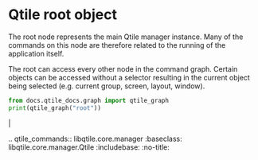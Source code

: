# Qtile root object

The root node represents the main Qtile manager instance. Many of the commands
on this node are therefore related to the running of the application itself.

The root can access every other node in the command graph. Certain objects
can be accessed without a selector resulting in the current object being
selected (e.g. current group, screen, layout, window).

```python exec="1"
from docs.qtile_docs.graph import qtile_graph
print(qtile_graph("root"))
```

|

.. qtile_commands:: libqtile.core.manager
  :baseclass: libqtile.core.manager.Qtile
  :includebase:
  :no-title:

